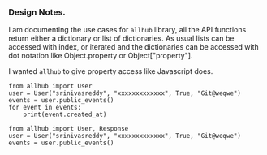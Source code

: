 ### Design Notes.

I am documenting the use cases for `allhub` library, all the API functions return
either a dictionary or list of dictionaries. As usual lists can be accessed with index,
or iterated and the dictionaries can be accessed with dot notation like Object.property
or Object["property"].

I wanted `allhub` to give property access like Javascript does.


```
from allhub import User
user = User("srinivasreddy", "xxxxxxxxxxxxx", True, "Git@weqwe")
events = user.public_events()
for event in events:
    print(event.created_at)
```


```
from allhub import User, Response
user = User("srinivasreddy", "xxxxxxxxxxxxx", True, "Git@weqwe")
events = user.public_events()
```
